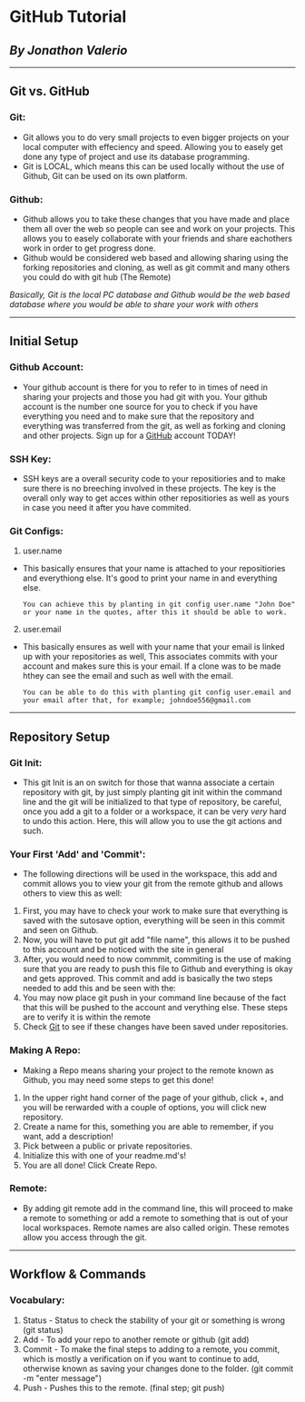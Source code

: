 # GitHub Tutorial

## _By Jonathon Valerio_

---
## Git vs. GitHub
### Git:
* Git allows you to do very small projects to even bigger projects on your local computer with effeciency and speed. Allowing you to easely get done any type of project and use its database programming.
* Git is LOCAL, which means this can be used locally without the use of Github, Git can be used on its own platform.

### Github:
* Github allows you to take these changes that you have made and place them all over the web so people can see and work on your projects. This allows you to easely collaborate with your friends and share eachothers work in order to get progress done.
* Github would be considered web based and allowing sharing using the forking repositories and cloning, as well as git commit and many others you could do with git hub (The Remote)

_Basically, Git is the local PC database and Github would be the web based database where you would be able to share your work with others_


---
## Initial Setup

### Github Account:
* Your github account is there for you to refer to in times of need in sharing your projects and those you had git with you. Your github account is the number one source for you to check if you have everything you need and to make sure that the repository and everything was transferred from the git, as well as forking and cloning and other projects. Sign up for a [GitHub](http://www.github.com) account TODAY!

### SSH Key:
* SSH keys are a overall security code to your repositiories and to make sure there is no breeching involved in these projects. The key is the overall only way to get acces within other repositiories as well as yours in case you need it after you have commited.

### Git Configs:
1. user.name
  * This basically ensures that your name is attached to your repositiories and everythiong else. It's good to print your name in and everything else. 
  
    `You can achieve this by planting in git config user.name "John Doe" or your name in the quotes, after this it should be able to work.`

2. user.email
 * This basically ensures as well with your name that your email is linked up with your repositories as well, This associates commits with your account and makes sure this is your email. If a clone was to be made hthey can see the email and such as well with the email. 

    `You can be able to do this with planting git config user.email and your email after that, for example; johndoe556@gmail.com`


---
## Repository Setup

### Git Init:
 * This git Init is an on switch for those that wanna associate a certain repository with git, by just simply planting git init within the command line and the git will be initialized to that type of repository, be careful, once you add a git to a folder or a workspace, it can be very _very_ hard to undo this action. Here, this will allow you to use the git actions and such.

### Your First 'Add' and 'Commit':
 * The following directions will be used in the workspace, this add and commit allows you to view your git from the remote github and allows others to view this as well:
 
  1. First, you may have to check your work to make sure that everything is saved with the sutosave option, everything will be seen in this commit and seen on Github.
  2. Now, you will have to put git add "file name", this allows it to be pushed to this account and be noticed with the site in general
  3. After, you would need to now commmit, commiting is the use of making sure that you are ready to push this file to Github and everything is okay and gets approved. This commit and add is basically the two steps needed to add this and be seen with the:
  4. You may now place git push in your command line because of the fact that this will be pushed to the account and verything else. These steps are to verify it is within the remote
  5. Check [Git](Github.com) to see if these changes have been saved under repositories. 

### Making A Repo:
  * Making a Repo means sharing your project to the remote known as Github, you may need some steps to get this done!
  
   1. In the upper right hand corner of the page of your github, click +, and you will be rerwarded with a couple of options, you will click new repository.
   2. Create a name for this, something you are able to remember, if you want, add a description!
   3. Pick between a public or private repositories.
   4. Initialize this with one of your readme.md's!
   5. You are all done! Click Create Repo.

### Remote:

 * By adding git remote add in the command line, this will proceed to make a remote to something or add a remote to something that is out of your local workspaces. Remote names are also called origin. These remotes allow you access through the git.


---
## Workflow & Commands
### Vocabulary:
1. Status - Status to check the stability of your git or something is wrong (git status)
2. Add - To add your repo to another remote or github (git add)
3. Commit - To make the final steps to adding to a remote, you commit, which is mostly a verification on if you want to continue to add, otherwise known as saving your changes done to the folder. (git commit -m "enter message")
4. Push - Pushes this to the remote. (final step; git push)
